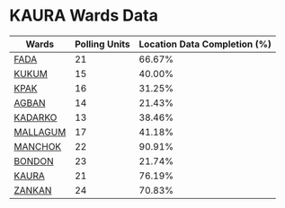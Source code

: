 
# KAURA Wards Data

| Wards | Polling Units | Location Data Completion (%) |
| ---- | ----- | ------- |
| [FADA](./wards/4225-fada) | 21 | 66.67% |
| [KUKUM](./wards/4226-kukum) | 15 | 40.00% |
| [KPAK](./wards/4227-kpak) | 16 | 31.25% |
| [AGBAN](./wards/4228-agban) | 14 | 21.43% |
| [KADARKO](./wards/4229-kadarko) | 13 | 38.46% |
| [MALLAGUM](./wards/4230-mallagum) | 17 | 41.18% |
| [MANCHOK](./wards/4231-manchok) | 22 | 90.91% |
| [BONDON](./wards/4232-bondon) | 23 | 21.74% |
| [KAURA](./wards/4233-kaura) | 21 | 76.19% |
| [ZANKAN](./wards/4234-zankan) | 24 | 70.83% |




